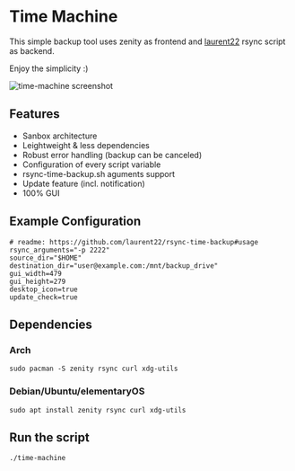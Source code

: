 # Time Machine
This simple backup tool uses zenity as frontend and [laurent22](https://github.com/laurent22/rsync-time-backup) rsync script as backend.

Enjoy the simplicity :)

![time-machine screenshot](https://raw.githubusercontent.com/murkl/time-machine/master/res/screenshot.png)


## Features
* Sanbox architecture
* Leightweight & less dependencies
* Robust error handling (backup can be canceled)
* Configuration of every script variable
* rsync-time-backup.sh aguments support
* Update feature (incl. notification)
* 100% GUI 

## Example Configuration
```
# readme: https://github.com/laurent22/rsync-time-backup#usage
rsync_arguments="-p 2222"
source_dir="$HOME"
destination_dir="user@example.com:/mnt/backup_drive"
gui_width=479
gui_height=279
desktop_icon=true
update_check=true
```

## Dependencies
### Arch
```
sudo pacman -S zenity rsync curl xdg-utils
```
### Debian/Ubuntu/elementaryOS
```
sudo apt install zenity rsync curl xdg-utils
```

## Run the script
```
./time-machine
```
